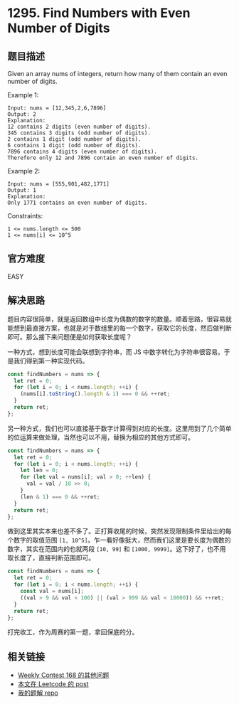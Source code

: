 # 1295. Find Numbers with Even Number of Digits

## 题目描述

Given an array nums of integers, return how many of them contain an even number of digits.

Example 1:

```shell
Input: nums = [12,345,2,6,7896]
Output: 2
Explanation:
12 contains 2 digits (even number of digits).
345 contains 3 digits (odd number of digits).
2 contains 1 digit (odd number of digits).
6 contains 1 digit (odd number of digits).
7896 contains 4 digits (even number of digits).
Therefore only 12 and 7896 contain an even number of digits.
```

Example 2:

```shell
Input: nums = [555,901,482,1771]
Output: 1
Explanation:
Only 1771 contains an even number of digits.
```

Constraints:

```shell
1 <= nums.length <= 500
1 <= nums[i] <= 10^5
```

## 官方难度

EASY

## 解决思路

题目内容很简单，就是返回数组中长度为偶数的数字的数量。顺着思路，很容易就能想到最直接方案，也就是对于数组里的每一个数字，获取它的长度，然后做判断即可。那么接下来问题便是如何获取长度呢？

一种方式，想到长度可能会联想到字符串，而 JS 中数字转化为字符串很容易。于是我们得到第一种实现代码。

```js
const findNumbers = nums => {
  let ret = 0;
  for (let i = 0; i < nums.length; ++i) {
    (nums[i].toString().length & 1) === 0 && ++ret;
  }
  return ret;
};
```

另一种方式，我们也可以直接基于数字计算得到对应的长度。这里用到了几个简单的位运算来做处理，当然也可以不用，替换为相应的其他方式即可。

```js
const findNumbers = nums => {
  let ret = 0;
  for (let i = 0; i < nums.length; ++i) {
    let len = 0;
    for (let val = nums[i]; val > 0; ++len) {
      val = val / 10 >> 0;
    }
    (len & 1) === 0 && ++ret;
  }
  return ret;
};
```

做到这里其实本来也差不多了。正打算收尾的时候，突然发现限制条件里给出的每个数字的取值范围 `[1, 10^5]`。乍一看好像挺大，然而我们这里是要长度为偶数的数字，其实在范围内的也就两段 `[10, 99]` 和 `[1000, 9999]`。这下好了，也不用取长度了，直接判断范围即可。

```js
const findNumbers = nums => {
  let ret = 0;
  for (let i = 0; i < nums.length; ++i) {
    const val = nums[i];
    ((val > 9 && val < 100) || (val > 999 && val < 10000)) && ++ret;
  }
  return ret;
};
```

打完收工，作为周赛的第一题，拿回保底的分。

## 相关链接

- [Weekly Contest 168 的其他问题](../README.md#weekly-contest-168)
- [本文在 Leetcode 的 post](https://leetcode.com/problems/find-numbers-with-even-number-of-digits/discuss/458421/javascript-easy-to-understand-2-solutions)
- [我的题解 repo](https://github.com/poppinlp/leetcode)
